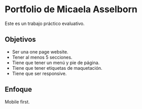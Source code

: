 # Portfolio de Micaela Asselborn

Este es un trabajo práctico evaluativo.

<h2>Objetivos</h2>
<ul>
<li>Ser una one page website.</li>
<li>Tener al menos 5 secciones.</li>
<li>Tiene que tener un menú y pie de página.</li>
<li>Tiene que tener etiquetas de maquetación.</li>
<li>Tiene que ser responsive.</li>
</ul>
<h2>Enfoque</h2>
Mobile first.
